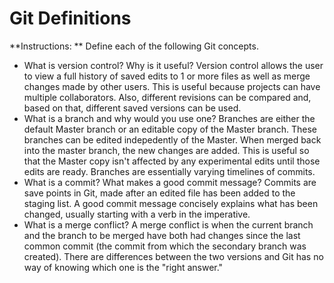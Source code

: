 # Git Definitions

**Instructions: ** Define each of the following Git concepts.

* What is version control?  Why is it useful?
	Version control allows the user to view a full history of saved edits to 1 or more files as well as merge changes made by other users. This is useful because projects can have multiple collaborators. Also, different revisions can be compared and, based on that, different saved versions can be used.
* What is a branch and why would you use one?
	Branches are either the default Master branch or an editable copy of the Master branch.  These branches can be edited indepedently of the Master. When merged back into the master branch, the new changes are added. This is useful so that the Master copy isn't affected by any experimental edits until those edits are ready. Branches are essentially varying timelines of commits. 
* What is a commit? What makes a good commit message?
	Commits are save points in Git, made after an edited file has been added to the staging list. A good commit message concisely explains what has been changed, usually starting with a verb in the imperative.
* What is a merge conflict?
	A merge conflict is when the current branch and the branch to be merged have both had changes since the last common commit (the commit from which the secondary branch was created). There are differences between the two versions and Git has no way of knowing which one is the "right answer."